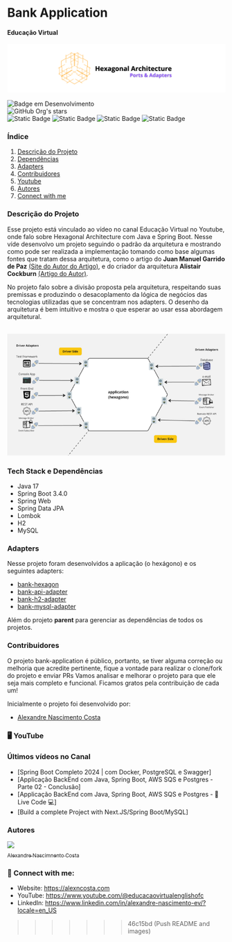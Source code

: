 # Bank Application
#### Educação Virtual
<div align="center">

![hexagonal_architecture.png](hexagonal_architecture.png)

</div>

![Badge em Desenvolvimento](http://img.shields.io/static/v1?label=STATUS&message=EM%20DESENVOLVIMENTO&color=GREEN&style=for-the-badge)
<br/>
![GitHub Org's stars](https://img.shields.io/github/stars/EducacaoVirtual/bank-app?style=social)
<br/>
![Static Badge]( https://img.shields.io/badge/Java_17-Spring_Boot-orange)
![Static Badge]( https://img.shields.io/badge/Hexagonal_Architecture-DDD-blue)
![Static Badge]( https://img.shields.io/badge/Release_Date-November_2024-red)
![Static Badge]( https://img.shields.io/badge/License-MIT-green)

### Índice

1. [Descrição do Projeto](#descricao-do-projeto)
2. [Dependências](#dependencias)
3. [Adapters](#adapters)
4. [Contribuidores](#contribuidores)
5. [Youtube](#youtube)
6. [Autores](#autores)
7. [Connect with me](#connect-with-me)


### Descrição do Projeto
Esse projeto está vinculado ao vídeo no canal Educação Virtual no Youtube, onde falo sobre
Hexagonal Architecture com Java e Spring Boot.
Nesse víde desenvolvo um projeto seguindo o padrão da arquitetura e mostrando como pode ser
realizada a implementação tomando como base algumas fontes que tratam dessa arquitetura, como o
artigo do <b>Juan Manuel Garrido de Paz</b> [(Site do Autor do Artigo)](https://jmgarridopaz.github.io/), e 
do criador da arquitetura <b>Alistair Cockburn</b> [(Artigo do Autor)](https://web.archive.org/web/20180822100852/http://alistair.cockburn.us/Hexagonal+architecture).

No projeto falo sobre a divisão proposta pela arquitetura, respeitando suas premissas e produzindo o desacoplamento
da lógica de negócios das tecnologias utilizadas que se concentram nos adapters.
O desenho da arquitetura é bem intuitivo e mostra o que esperar ao usar essa abordagem arquitetural.
<br/>
<br/>
<div align="center">

![Ports & Adapters.png](Ports%20%26%20Adapters.png)

</div>

### Tech Stack e Dependências

- Java 17
- Spring Boot 3.4.0
- Spring Web
- Spring Data JPA
- Lombok
- H2 
- MySQL

### Adapters
Nesse projeto foram desenvolvidos a aplicação (o hexágono) e os seguintes adapters:

- [bank-hexagon](#bank-hexagon)
- [bank-api-adapter](#bank-api-adapter)
- [bank-h2-adapter](#bank-h2-adapter)
- [bank-mysql-adapter](#bank-mysql-adapter)

Além do projeto <b>parent</b> para gerenciar as dependências de todos os projetos.

### Contribuidores
O projeto bank-application é público, portanto, se tiver alguma correção ou melhoria que 
acredite pertinente, fique a vontade para realizar o clone/fork do projeto e enviar PRs
Vamos analisar e melhorar o projeto para que ele seja mais completo e funcional.
Ficamos gratos pela contribuição de cada um!

Inicialmente o projeto foi desenvolvido por:

- [Alexandre Nascimento Costa](https://github.com/alexncosta)

### 🖥 YouTube

### Últimos vídeos no Canal
<!-- YOUTUBE:START -->
- [Spring Boot Completo 2024 | com Docker, PostgreSQL e Swagger]
- [Applicação BackEnd com Java, Spring Boot, AWS SQS e Postgres - Parte 02 - Conclusão]
- [Applicação BackEnd com Java, Spring Boot, AWS SQS e Postgres - 🔴 Live Code 💻]
- [Build a complete Project with Next.JS/Spring Boot/MySQL]

### Autores
[<img loading="lazy" src="https://avatars.githubusercontent.com/u/13712678?v=4" width=115><br><sub>Alexandre Nascimnento Costa</sub>](https://github.com/alexncosta) 

### 🤝 Connect with me:

- Website: https://alexncosta.com
- YouTube: https://www.youtube.com/@educacaovirtualenglishofc
- LinkedIn: https://www.linkedin.com/in/alexandre-nascimento-ev/?locale=en_US
>>>>>>> 46c15bd (Push README and images)
